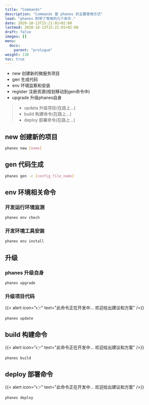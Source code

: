 ```yaml
---
title: "Commands"
description: "Commands 是 phanes 的主要使用方式"
lead: "phanes 附带了常用的几个命令."
date: 2020-10-13T15:21:01+02:00
lastmod: 2020-10-13T15:21:01+02:00
draft: false
images: []
menu:
  docs:
    parent: "prologue"
weight: 130
toc: true
---
```



- new 创建新的微服务项目
- gen 生成代码
- env 环境监察和安装
- register 注册资源(规划移动到gen命令中)
- upgrade 升级phanes自身
> - updata 升级项目(在路上...)
> - build 构建命令(在路上...)
> - deploy 部署命令(在路上...)



## new 创建新的项目

```bash
phanes new [name]
```

## gen 代码生成

```bash
phanes gen -c [config_file_name]
```


## env 环境相关命令
### 开发运行环境监测

```bash
phanes env chech
```

### 开发环境工具安装

```bash
phanes env install
```

## 升级

### phanes 升级自身
```bash
phanes upgrade
```

### 升级项目代码
{{< alert icon="👉" text="此命令正在开发中... 欢迎给出建议和方案" />}}
```bash
phanes update
```

## build 构建命令
{{< alert icon="👉" text="此命令正在开发中... 欢迎给出建议和方案" />}}

```bash
phanes build
```
## deploy 部署命令
{{< alert icon="👉" text="此命令正在开发中... 欢迎给出建议和方案" />}}
```bash
phanes deploy
```

